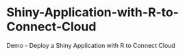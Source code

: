 # Shiny-Application-with-R-to-Connect-Cloud
Demo - Deploy a Shiny Application with R to Connect Cloud
